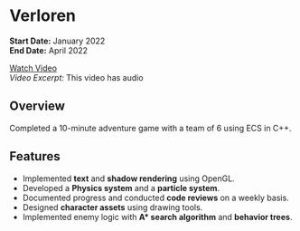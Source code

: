 # Verloren

**Start Date:** January 2022  
**End Date:** April 2022

[Watch Video](https://youtu.be/ouTDd7njgWA)  
_Video Excerpt:_ This video has audio

## Overview

Completed a 10-minute adventure game with a team of 6 using ECS in C++.

## Features

- Implemented **text** and **shadow rendering** using OpenGL.
- Developed a **Physics system** and a **particle system**.
- Documented progress and conducted **code reviews** on a weekly basis.
- Designed **character assets** using drawing tools.
- Implemented enemy logic with **A\* search algorithm** and **behavior trees**.
